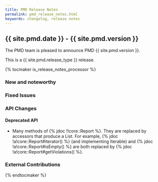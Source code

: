 ```yaml
---
title: PMD Release Notes
permalink: pmd_release_notes.html
keywords: changelog, release notes
---
```


## {{ site.pmd.date }} - {{ site.pmd.version }}

The PMD team is pleased to announce PMD {{ site.pmd.version }}.

This is a {{ site.pmd.release_type }} release.

{% tocmaker is_release_notes_processor %}

### New and noteworthy

### Fixed Issues

### API Changes

#### Deprecated API

- Many methods of {% jdoc !!core::Report %}. They are replaced by accessors
that produce a List. For example, {% jdoc !a!core::Report#iterator() %} 
(and implementing Iterable) and {% jdoc !a!core::Report#isEmpty() %} are both
replaced by {% jdoc !a!core::Report#getViolations() %}.

### External Contributions

{% endtocmaker %}

